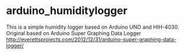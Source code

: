 arduino_humiditylogger
======================
This is a simple humidity logger based on Arduino UNO and HIH-4030.
Original based on Arduino Super Graphing Data Logger
http://everettsprojects.com/2012/12/31/arduino-super-graphing-data-logger/